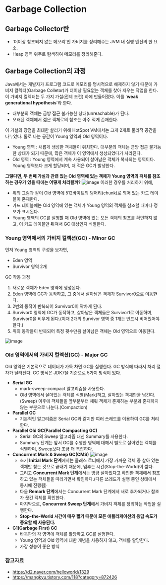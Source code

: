 # Garbage Collection

## Garbage Collector란

- '더이상 참조되지 않는 메모리'인 가비지를 정리해주는 JVM 내 실행 엔진의 한 요소.
- Heap 영역 위주로 탐색하여 메모리를 정리해준다.

## Garbage Collection의 과정

Java에서는 개발자가 프로그램 코드로 메모리를 명시적으로 해제하지 않기 때문에 가비지 컬렉터(Garbage Colletor)가 더이상 필요없는 객체를 찾아 지우는 작업을 한다. 이 가비지 컬렉터는 두 가지 가설(전제 조건) 하에 만들어졌다. 이를 '**weak generational hypothesis**'라 한다.

- 대부분의 객체는 금방 접근 불가능한 상태(unreachable)가 된다.
- 오래된 객체에서 젊은 객체로의 참조는 아주 적게 존재한다.

이 가설의 장점을 최대한 살리기 위해 HotSpot VM에서는 크게 2개로 물리적 공간을 나누었다. 둘로 나눈 공간이 Young 영역과 Old 영역이다.

- Young 영역 : 새롭게 생성한 객체들이 위치한다. 대부분의 객체는 금방 접근 불가능한 상태가 되기 때문에, 많은 객체가 이 영역에서 생성되었다가 사라진다.
- Old 영역 : Young 영역에서 계속 사용되어 살아남은 객체가 복사되는 영역이다. Young 영역보다 크게 할당되며, 더 적은 GC가 발생한다.

**그렇다면, 두 번째 가설과 관련 있는 Old 영역에 있는 객체가 Young 영역의 객체를 참조하는 경우가 있을 때에는 어떻게 처리될까?**
![image](https://user-images.githubusercontent.com/47625368/120897622-110b9b00-c662-11eb-876f-33c93eb24713.png)
이러한 경우를 처리하기 위해,

- 위의 그림과 같이 Old 영역에 512바이트의 덩어리(chunk)로 되어 있는 카드 테이블이 존재한다.
- 카드 테이블에는 Old 영역에 있는 객체가 Young 영역의 객체를 참조할 때마다 정보가 표시된다.
- Young 영역의 GC를 실행할 때 Old 영역에 있는 모든 객체의 참조를 확인하지 않고, 이 카드 테이블만 뒤져서 GC 대상인지 식별한다.

### Young 영역에서의 가비지 컬렉션(GC) - Minor GC

먼저 Young 영역의 구성을 보자면,

- Eden 영역
- Survivor 영역 2개

GC 작동 과정

1. 새로운 객체가 Eden 영역에 생성된다.
2. Eden 영역에 GC가 동작하고, 그 중에서 살아남은 객체가 Survivor0으로 이동한다.
3. 2번의 동작이 반복되어 Survivor0이 꽉차게 된다.
4. Survivor0 영역에 GC가 동작하고, 살아남은 객체들은 Survivor1로 이동하며, Survivor0을 비우게 된다.(이때 2개의 Survivor 영역 중 1개는 반드시 비어있어야 한다.)
5. 위의 동작들이 반복되어 특정 횟수만큼 살아남은 객체는 Old 영역으로 이동한다.

![image](https://user-images.githubusercontent.com/47625368/120887174-58773480-c62c-11eb-86a3-80368bfac6a5.png)

### Old 영역에서의 가비지 컬렉션(GC) - Major GC

Old 영역은 기본적으로 데이터가 가득 차면 GC를 실행한다. GC 방식에 따라서 처리 절차가 달라진다. GC 방식은 JDK7을 기준으로 5가지 방식이 있다.

- **Serial GC**
  - mark-sweep-compact 알고리즘을 사용한다.
  - Old 영역에서 살아있는 객체를 식별(Mark)하고, 살아있는 객체만을 남긴다.(Sweep) 이후에 객체들을 앞부분부터 채워 객체가 존재하는 부분과 존재하지 않는 부분으로 나눈다.(Compaction)
- **Parallel GC**
  - 기본적인 알고리즘은 Serial GC와 같지만 여러 쓰레드를 이용하여 GC를 처리한다.
- **Parallel Old GC(Parallel Compacting GC)**
  - Serial GC의 Sweep 알고리즘 대신 Summary를 사용한다.
  - Summary 단계는 앞서 GC를 수행한 영역에 대해서 별도로 살아있는 객체를 식별하며, Sweep보다 조금 더 복잡하다.
- **Concurrent Mark & Sweep GC(CMS)**
  ![image](https://user-images.githubusercontent.com/47625368/120899577-57b1c300-c66b-11eb-955c-f202e07e694c.png)
  - 초기 **Initial Mark 단계**에서는 클래스 로더에서 가장 가까운 객체 중 살아 있는 객체만 찾는 것으로 끝내기 때문에, 멈추는 시간(Stop-the-World)이 짧다.
  - 그리고 **Concurrent Mark 단계**에서는 방금 살아있다고 확인한 객체에서 참조하고 있는 객체들을 따라가면서 확인하다.(다른 쓰레드가 실행 중인 상태에서 동시에 진행됨)
  - 다음 **Remark 단계**에서는 Concurrent Mark 단계에서 새로 추가되거나 참조가 끊긴 객체를 확인한다.
  - 마지막으로, **Concurrent Sweep 단계**에서 가비지 객체를 정리하는 작업을 실행한다.
  - **Stop-the-World 시간이 매우 짧기 때문에 모든 애플리케이션의 응답 속도가 중요할 때 사용된다.**
- **G1(Garbage First) GC**
  - 바둑판의 각 영역에 객체를 할당하고 GC를 실행한다.
  - Young 영역과 Old 영역에 대한 개념을 사용하지 않고, 객체를 할당한다.
  - 가장 성능이 좋은 방식

### 참고자료

- https://d2.naver.com/helloworld/1329
- https://mangkyu.tistory.com/118?category=872426
